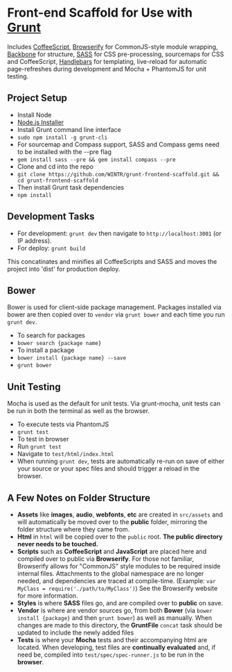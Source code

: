 Front-end Scaffold for Use with [Grunt](http://gruntjs.com/)
================================================================

Includes [CoffeeScript](http://coffeescript.org/), [Browserify](https://github.com/substack/node-browserify) for CommonJS-style module wrapping, [Backbone](http://backbonejs.org/) for structure,
[SASS](http://sass-lang.com) for CSS pre-processing, sourcemaps for CSS and CoffeeScript,
[Handlebars](http://handlebarsjs.com/) for templating, live-reload for automatic page-refreshes during development and Mocha + PhantomJS for unit testing.

Project Setup
-------------
- Install Node
 - [Node.js Installer](http://nodejs.org/)
- Install Grunt command line interface
 - `sudo npm install -g grunt-cli`
- For sourcemap and Compass support, SASS and Compass gems need to be installed with the --pre flag
 - `gem install sass --pre && gem install compass --pre`
- Clone and cd into the repo
 - `git clone https://github.com/WINTR/grunt-frontend-scaffold.git && cd grunt-frontend-scaffold`
- Then install Grunt task dependencies
 - `npm install`

Development Tasks
-----------------

- For development: `grunt dev` then navigate to `http://localhost:3001` (or IP address).
- For deploy: `grunt build`

This concatinates and minifies all CoffeeScripts and SASS and moves the project into 'dist' for production deploy.

Bower
-----
Bower is used for client-side package management.  Packages installed via bower are then copied over to `vendor` via `grunt bower` and each time you run `grunt dev`.

- To search for packages
 - `bower search {package name}`
- To install a package
 - `bower install {package name} --save`
 - `grunt bower`


Unit Testing
------------
Mocha is used as the default for unit tests.  Via grunt-mocha, unit tests can be run in both the terminal as well as the browser.

- To execute tests via PhantomJS
 - `grunt test`
- To test in browser
 - Run `grunt test`
 - Navigate to `test/html/index.html`
- When running `grunt dev`, tests are automatically re-run on save of either your source or your spec files and should trigger a reload in the browser.


A Few Notes on Folder Structure
-------------------------------

- **Assets** like **images**, **audio**, **webfonts**, **etc** are created in `src/assets` and will automatically be moved over to the **public** folder, mirroring the folder structure where they came from.
- **Html** in `html` will be copied over to the `public` root.  **The public directory never needs to be touched.**
- **Scripts** such as **CoffeeScript** and **JavaScript** are placed here and compiled over to public via **Browserify**.  For those not familiar, Browserify allows for "CommonJS" style modules to be required inside internal files.  Attachments to the global namespace are no longer needed, and dependencies are traced at compile-time. (Example:  `var MyClass = require('./path/to/MyClass')`)  See the Browserify website for more information.
- **Styles** is where **SASS** files go, and are compiled over to **public** on save.
- **Vendor** is where are vendor sources go, from both **Bower** (via `bower install {package}` and then `grunt bower`) as well as manually.  When changes are made to this directory, the **GruntFile** `concat` task should be updated to include the newly added files
- **Tests** is where your **Mocha** tests and their accompanying html are located.  When developing, test files are **continually evaluated** and, if need be, compiled into `test/spec/spec-runner.js` to be run in the **browser**.
